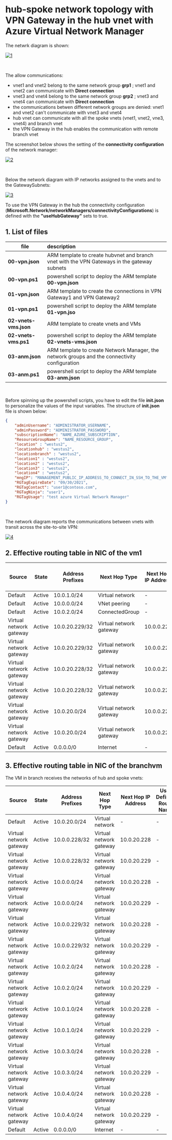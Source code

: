<properties
pageTitle= 'hub-spoke network topology with VPN Gateway in the hub vnet with Azure Virtual Network Manager'
description= "hub-spoke network topology with VPN Gateway in the hub vnet with Azure Virtual Network Manager"
documentationcenter: na
services="Virtual Network Manager"
documentationCenter="na"
authors="fabferri"
manager=""
editor=""/>

<tags
   ms.service="configuration-Example-Azure"
   ms.devlang="na"
   ms.topic="article"
   ms.tgt_pltfrm="Azure"
   ms.workload="na"
   ms.date="30/08/2021"
   ms.author="fabferri" />

# hub-spoke network topology with VPN Gateway in the hub vnet with Azure Virtual Network Manager
The netwrk diagram is shown:

[![1]][1]

<br>

The allow communications:
- vnet1 and vnet2  belong to the same network group **grp1** ; vnet1 and vnet2 can communicate with **Direct connection**
- vnet3 and vnet4  belong to the same network group **grp2** ; vnet3 and vnet4 can communicate with **Direct connection**
- the communications betwen different network groups are denied: vnet1 and vnet2 can't communicate with vnet3 and vnet4 
- hub vnet can communicate with all the spoke vnets (vnet1, vnet2, vne3, vnet4) and branch vnet 
- the VPN Gateway in the hub enables the communication with remote branch vnet

The screenshot below shows the setting of the **connectivity configuration** of the network manager:

[![2]][2]

<br>

Below the network diagram with IP networks assigned to the vnets and to the GatewaySubnets:

[![3]][3]

To use the VPN Gateway in the hub the connectivity configuration (**Microsoft.Network/networkManagers/connectivityConfigurations**) is defined with the **"useHubGateway"** sets to true.


## <a name="List of files"></a>1. List of files 

| file              | description                                                               |       
| ----------------- |:------------------------------------------------------------------------- |
| **00-vpn.json**   | ARM template to create hubvnet and branch vnet with the VPN Gateways in the gateway subnets|
| **00-vpn.ps1**    | powershell script to deploy the ARM template **00-vpn.json**              |
| **01-vpn.json**   | ARM template to create the connections in VPN Gateway1 and VPN Gateway2   |
| **01-vpn.ps1**    | powershell script to deploy the ARM template **01-vpn.jso**               |
| **02-vnets-vms.json** | ARM template to create vnets and VMs                                  |
| **02-vnets-vms.ps1**  | powershell script to deploy the ARM template **02-vnets-vms.json**    |
| **03-anm.json**       | ARM template to create Network Manager, the network groups and the connectivity configuration |
| **03-anm.ps1**    | powershell script to deploy the ARM template **03-anm.json**              |

<br>
 
Before spinning up the powershell scripts, you have to edit the file **init.json** to personalize the values of the input variables.
The structure of **init.json** file is shown below:
```json
{
    "adminUsername": "ADMINISTRATOR_USERNAME",
    "adminPassword": "ADMINISTRATOR_PASSWORD",
    "subscriptionName": "NAME_AZURE_SUBSCRIPTION",
    "ResourceGroupName": "NAME_RESOURCE_GROUP",
    "location" : "westus2",
    "locationhub" : "westus2",
    "locationbranch" : "westus2",
    "location1" : "westus2",
    "location2" : "westus2",
    "location3" : "westus2",
    "location4" : "westus2",
    "mngIP": "MANAGEMENT_PUBLIC_IP_ADDRESS_TO_CONNECT_IN_SSH_TO_THE_VM",
    "RGTagExpireDate": "09/30/2021",
    "RGTagContact": "user1@contoso.com",
    "RGTagNinja": "user1",
    "RGTagUsage": "test azure Virtual Network Manager"
}
```
<br>

The network diagram reports the communications between vnets with transit across the site-to-site VPN:

[![4]][4]

## <a name="Effective routes in vm1"></a>2. Effective routing table in NIC of the vm1

| Source                  | State  | Address Prefixes | Next Hop Type           | Next Hop IP Address | User Defined Route Name |
| ----------------------- | ------ | ---------------- | ----------------------- | ------------------- | ----------------------- |
| Default                 | Active | 10.0.1.0/24      | Virtual network         | \-                  | \-                      |
| Default                 | Active | 10.0.0.0/24      | VNet peering            | \-                  | \-                      |
| Default                 | Active | 10.0.2.0/24      | ConnectedGroup          | \-                  | \-                      |
| Virtual network gateway | Active | 10.0.20.229/32   | Virtual network gateway | 10.0.0.228          | \-                      |
| Virtual network gateway | Active | 10.0.20.229/32   | Virtual network gateway | 10.0.0.229          | \-                      |
| Virtual network gateway | Active | 10.0.20.228/32   | Virtual network gateway | 10.0.0.228          | \-                      |
| Virtual network gateway | Active | 10.0.20.228/32   | Virtual network gateway | 10.0.0.229          | \-                      |
| Virtual network gateway | Active | 10.0.20.0/24     | Virtual network gateway | 10.0.0.228          | \-                      |
| Virtual network gateway | Active | 10.0.20.0/24     | Virtual network gateway | 10.0.0.229          | \-                      |
| Default                 | Active | 0.0.0.0/0        | Internet                | \-                  | \-                      |

## <a name="Effective routes in branch VM"></a>3. Effective routing table in NIC of the branchvm
The VM in branch receives the networks of hub and spoke vnets:

| Source                  | State  | Address Prefixes | Next Hop Type           | Next Hop IP Address | User Defined Route Name |
| ----------------------- | ------ | ---------------- | ----------------------- | ------------------- | ----------------------- |
| Default                 | Active | 10.0.20.0/24     | Virtual network         | \-                  | \-                      |
| Virtual network gateway | Active | 10.0.0.228/32    | Virtual network gateway | 10.0.20.228         | \-                      |
| Virtual network gateway | Active | 10.0.0.228/32    | Virtual network gateway | 10.0.20.229         | \-                      |
| Virtual network gateway | Active | 10.0.0.0/24      | Virtual network gateway | 10.0.20.228         | \-                      |
| Virtual network gateway | Active | 10.0.0.0/24      | Virtual network gateway | 10.0.20.229         | \-                      |
| Virtual network gateway | Active | 10.0.0.229/32    | Virtual network gateway | 10.0.20.228         | \-                      |
| Virtual network gateway | Active | 10.0.0.229/32    | Virtual network gateway | 10.0.20.229         | \-                      |
| Virtual network gateway | Active | 10.0.2.0/24      | Virtual network gateway | 10.0.20.228         | \-                      |
| Virtual network gateway | Active | 10.0.2.0/24      | Virtual network gateway | 10.0.20.229         | \-                      |
| Virtual network gateway | Active | 10.0.1.0/24      | Virtual network gateway | 10.0.20.228         | \-                      |
| Virtual network gateway | Active | 10.0.1.0/24      | Virtual network gateway | 10.0.20.229         | \-                      |
| Virtual network gateway | Active | 10.0.3.0/24      | Virtual network gateway | 10.0.20.228         | \-                      |
| Virtual network gateway | Active | 10.0.3.0/24      | Virtual network gateway | 10.0.20.229         | \-                      |
| Virtual network gateway | Active | 10.0.4.0/24      | Virtual network gateway | 10.0.20.228         | \-                      |
| Virtual network gateway | Active | 10.0.4.0/24      | Virtual network gateway | 10.0.20.229         | \-                      |
| Default                 | Active | 0.0.0.0/0        | Internet                | \-                  | \-                      |


<!--Image References-->

[1]: ./media/network-diagram1.png "network diagram"
[2]: ./media/network-diagram2.png "network diagram"
[3]: ./media/network-diagram3.png "network diagram"
[4]: ./media/network-diagram4.png "network diagram"

<!--Link References-->

